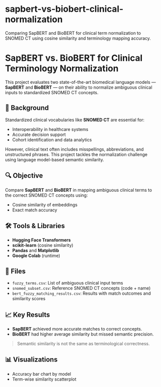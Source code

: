 # sapbert-vs-biobert-clinical-normalization
Comparing SapBERT and BioBERT for clinical term normalization to SNOMED CT using cosine similarity and terminology mapping accuracy.
# SapBERT vs. BioBERT for Clinical Terminology Normalization

This project evaluates two state-of-the-art biomedical language models — **SapBERT** and **BioBERT** — on their ability to normalize ambiguous clinical inputs to standardized SNOMED CT concepts.

## 🧠 Background

Standardized clinical vocabularies like **SNOMED CT** are essential for:
- Interoperability in healthcare systems
- Accurate decision support
- Cohort identification and data analytics

However, clinical text often includes misspellings, abbreviations, and unstructured phrases. This project tackles the normalization challenge using language model-based semantic similarity.

## 🔍 Objective

Compare **SapBERT** and **BioBERT** in mapping ambiguous clinical terms to the correct SNOMED CT concepts using:
- Cosine similarity of embeddings
- Exact match accuracy

## 🛠️ Tools & Libraries

- **Hugging Face Transformers**
- **scikit-learn** (cosine similarity)
- **Pandas** and **Matplotlib**
- **Google Colab** (runtime)

## 📁 Files

- `fuzzy_terms.csv`: List of ambiguous clinical input terms
- `snomed_subset.csv`: Reference SNOMED CT concepts (code + name)
- `bert_fuzzy_matching_results.csv`: Results with match outcomes and similarity scores

## 📈 Key Results

- **SapBERT** achieved more accurate matches to correct concepts.
- **BioBERT** had higher average similarity but missed semantic precision.

> Semantic similarity is not the same as terminological correctness.

## 📊 Visualizations

- Accuracy bar chart by model
- Term-wise similarity scatterplot

